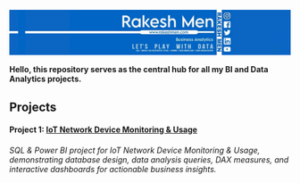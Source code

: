 [![Portfolio Banner](https://github.com/rakeshmen/Portfolio/blob/main/Images/Banner/GitHub%20Banner.jpg?raw=true)](https://www.linkedin.com/in/rakeshmen/)

**Hello, this repository serves as the **central hub** for all my BI and Data Analytics projects.**

## Projects
#### Project 1: [IoT Network Device Monitoring & Usage](https://github.com/rakeshmen/IoT-Network-Device-Monitoring-Usage)
###### SQL & Power BI project for IoT Network Device Monitoring & Usage, demonstrating database design, data analysis queries, DAX measures, and interactive dashboards for actionable business insights.


